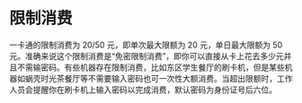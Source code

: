 # 限制消费

一卡通的限制消费为 20/50 元，即单次最大限额为 20 元，单日最大限额为 50 元。准确来说这个限制消费是“免密限制消费”，即你可以直接从卡上花去多少元并且不需输密码。有些机器存在限制消费，比如东区学生餐厅的刷卡机，但是某些机器如蜗壳时光茶餐厅等不需要输入密码也可一次性大额消费。当超出限额时，工作人员会提醒你在刷卡机上输入密码以完成消费，默认密码为身份证号后六位。
